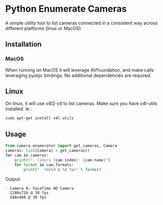 # Python Enumerate Cameras

A simple utility tool to list cameras connected in a consistent way across different platforms (linux or MacOS).

## Installation

### MacOS
When running on MacOS it will leverage AVFoundation, and make calls leveraging pyobjc bindings.
No additional dependencies are required.

## Linux

On linux, it will use v4l2-ctl to list cameras. Make sure you have v4l-utils installed.
ie.:
```bash
sudo apt-get install v4l-utils
```

## Usage

```python
from camera_enumerator import get_cameras, Camera
cameras: list[Camera] = get_cameras()
for cam in cameras:
    print(f"- Camera {cam.index}: {cam.name}")
    for format in cam.formats:
        print("  %dx%d @ %d fps" % format)
```

Output:
```
- Camera 0: FaceTime HD Camera
  1280x720 @ 30 fps
  640x480 @ 30 fps
```